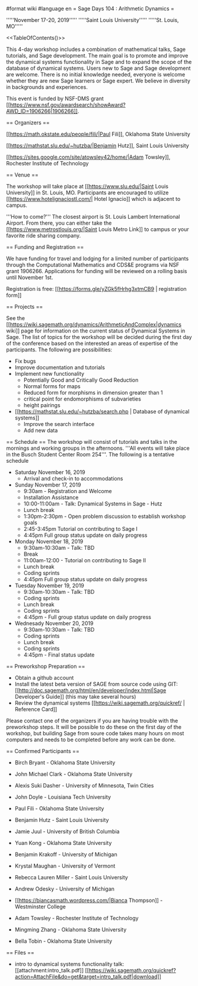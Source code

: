 #format wiki
#language en
= Sage Days 104 : Arithmetic Dynamics =

'''''November 17-20, 2019'''''
'''''Saint Louis University'''''
'''''St. Louis, MO'''''

<<TableOfContents()>>

This 4-day workshop includes a combination of mathematical talks, Sage tutorials, and Sage development. The main goal is to promote and improve the dynamical systems functionality in Sage and to expand the scope of the database of dynamical systems. Users new to Sage and Sage development are welcome. There is no initial knowledge needed, everyone is welcome whether they are new Sage learners or Sage expert. We believe in diversity in backgrounds and experiences.

This event is funded by NSF-DMS grant [[https://www.nsf.gov/awardsearch/showAward?AWD_ID=1906266|1906266]].

== Organizers ==

[[https://math.okstate.edu/people/fili/|Paul Fili]], Oklahoma State University

[[https://mathstat.slu.edu/~hutzba/|Benjamin Hutz]], Saint Louis University

[[https://sites.google.com/site/atowsley42/home/|Adam Towsley]], Rochester Institute of Technology

== Venue ==

The workshop will take place at [[https://www.slu.edu/|Saint Louis University]] in St. Louis, MO. Participants are encouraged to utilize [[https://www.hotelignaciostl.com/| Hotel Ignacio]] which is adjacent to campus.

'''How to come?''' The closest airport is St. Louis Lambert International Airport. From there, you can either take the [[https://www.metrostlouis.org/|Saint Louis Metro Link]] to campus or your favorite ride sharing company.

== Funding and Registration ==

We have funding for travel and lodging for a limited number of participants through the Computational Mathematics and CDS&E programs via NSF grant 1906266. Applications for funding will be reviewed on a rolling basis until November 1st.

Registration is free: [[https://forms.gle/yZGk5fHrhg3xtmCB9 | registration form]]


== Projects ==

See the [[https://wiki.sagemath.org/dynamics/ArithmeticAndComplex|dynamics wiki]] page for information on the current status of Dynamical Systems in Sage. The list of topics for the workshop will be decided during the first day of the conference based on the interested an areas of expertise of the participants. The following are possibilities:

 * Fix bugs
 * Improve documentation and tutorials
 * Implement new functionality
   * Potentially Good and Critically Good Reduction
   * Normal forms for maps
   * Reduced form for morphisms in dimension greater than 1
   * critical point for endomorphisms of subvarieties
   * height pairings
 * [[https://mathstat.slu.edu/~hutzba/search.php | Database of dynamical systems]]
   * Improve the search interface
   * Add new data


== Schedule ==
The workshop will consist of tutorials and talks in the mornings and working groups in the afternoons. '''All events will take place in the Busch Student Center Room 254'''. The following is a tentative schedule

 * Saturday November 16, 2019
   * Arrival and check-in to accommodations
 * Sunday November 17, 2019
   * 9:30am  - Registration and Welcome
   * Installation Assistance
   * 10:00-11:00am - Talk: Dynamical Systems in Sage - Hutz
   * Lunch break
   * 1:30pm-2:30pm - Open problem discussion to establish workshop goals
   * 2:45-3:45pm Tutorial on contributing to Sage I
   * 4:45pm Full group status update on daily progress
 * Monday November 18, 2019
   * 9:30am-10:30am - Talk: TBD
   * Break
   * 11:00am-12:00 - Tutorial on contributing to Sage II
   * Lunch break
   * Coding sprints
   * 4:45pm Full group status update on daily progress
 * Tuesday November 19, 2019
   * 9:30am-10:30am - Talk: TBD
   * Coding sprints
   * Lunch break
   * Coding sprints
   * 4:45pm - Full group status update on daily progress
 * Wednesady November 20, 2019
   * 9:30am-10:30am - Talk: TBD
   * Coding sprints
   * Lunch break
   * Coding sprints
   * 4:45pm - Final status update

== Preworkshop Preparation ==

 * Obtain a github account
 * Install the latest beta version of SAGE from source code using GIT: [[http://doc.sagemath.org/html/en/developer/index.html|Sage Developer's Guide]] (this may take several hours)
 * Review the dynamical systems [[https://wiki.sagemath.org/quickref/ | Reference Card]]

Please contact one of the organizers if you are having trouble with the preworkshop steps. It will be possible to do these on the first day of the workshop, but building Sage from soure code takes many hours on most computers and needs to be completed before any work can be done.


== Confirmed Participants ==

 * Birch Bryant  - Oklahoma State University

 * John Michael Clark - Oklahoma State University

 * Alexis Suki Dasher - University of Minnesota, Twin Cities

 * John Doyle - Louisiana Tech University

 * Paul Fili - Oklahoma State University

 * Benjamin Hutz - Saint Louis University

 * Jamie Juul - University of British Columbia

 * Yuan Kong - Oklahoma State University

 * Benjamin Krakoff - University of Michigan

 * Krystal Maughan - University of Vermont

 * Rebecca Lauren Miller - Saint Louis University

 * Andrew Odesky - University of Michigan

 * [[https://biancasmath.wordpress.com/|Bianca Thompson]] - Westminster College

 * Adam Towsley - Rochester Institute of Technology

 * Mingming Zhang - Oklahoma State University

 * Bella Tobin - Oklahoma State University


== Files ==

 * intro to dynamical systems functionality talk: [[attachment:intro_talk.pdf]] [[https://wiki.sagemath.org/quickref?action=AttachFile&do=get&target=intro_talk.pdf|download]]
